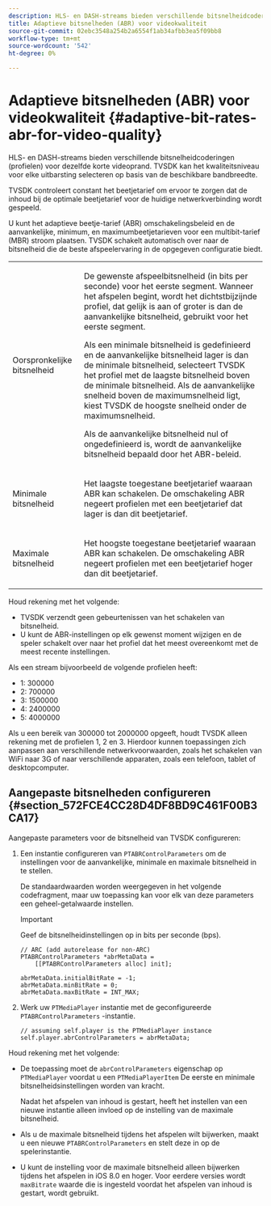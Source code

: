 ```yaml
---
description: HLS- en DASH-streams bieden verschillende bitsnelheidcoderingen (profielen) voor dezelfde korte videoprand. TVSDK kan het kwaliteitsniveau voor elke uitbarsting selecteren op basis van de beschikbare bandbreedte.
title: Adaptieve bitsnelheden (ABR) voor videokwaliteit
source-git-commit: 02ebc3548a254b2a6554f1ab34afbb3ea5f09bb8
workflow-type: tm+mt
source-wordcount: '542'
ht-degree: 0%

---
```


# Adaptieve bitsnelheden (ABR) voor videokwaliteit {#adaptive-bit-rates-abr-for-video-quality}

HLS- en DASH-streams bieden verschillende bitsnelheidcoderingen (profielen) voor dezelfde korte videoprand. TVSDK kan het kwaliteitsniveau voor elke uitbarsting selecteren op basis van de beschikbare bandbreedte.

TVSDK controleert constant het beetjetarief om ervoor te zorgen dat de inhoud bij de optimale beetjetarief voor de huidige netwerkverbinding wordt gespeeld.

U kunt het adaptieve beetje-tarief (ABR) omschakelingsbeleid en de aanvankelijke, minimum, en maximumbeetjetarieven voor een multibit-tarief (MBR) stroom plaatsen. TVSDK schakelt automatisch over naar de bitsnelheid die de beste afspeelervaring in de opgegeven configuratie biedt.

<table id="table_AF838E082235406AA359BF1C1A77F85F"> 
 <tbody> 
  <tr> 
   <td colname="col01"> Oorspronkelijke bitsnelheid </td> 
   <td colname="col2"> <p>De gewenste afspeelbitsnelheid (in bits per seconde) voor het eerste segment. Wanneer het afspelen begint, wordt het dichtstbijzijnde profiel, dat gelijk is aan of groter is dan de aanvankelijke bitsnelheid, gebruikt voor het eerste segment. </p> <p> Als een minimale bitsnelheid is gedefinieerd en de aanvankelijke bitsnelheid lager is dan de minimale bitsnelheid, selecteert TVSDK het profiel met de laagste bitsnelheid boven de minimale bitsnelheid. Als de aanvankelijke snelheid boven de maximumsnelheid ligt, kiest TVSDK de hoogste snelheid onder de maximumsnelheid. </p> <p>Als de aanvankelijke bitsnelheid nul of ongedefinieerd is, wordt de aanvankelijke bitsnelheid bepaald door het ABR-beleid. </p> </td> 
  </tr> 
  <tr> 
   <td colname="col01"> Minimale bitsnelheid </td> 
   <td colname="col2"> <p>Het laagste toegestane beetjetarief waaraan ABR kan schakelen. De omschakeling ABR negeert profielen met een beetjetarief dat lager is dan dit beetjetarief. </p> </td> 
  </tr> 
  <tr> 
   <td colname="col01"> Maximale bitsnelheid </td> 
   <td colname="col2"> <p>Het hoogste toegestane beetjetarief waaraan ABR kan schakelen. De omschakeling ABR negeert profielen met een beetjetarief hoger dan dit beetjetarief. </p> </td> 
  </tr> 
 </tbody> 
</table>

Houd rekening met het volgende:

* TVSDK verzendt geen gebeurtenissen van het schakelen van bitsnelheid.
* U kunt de ABR-instellingen op elk gewenst moment wijzigen en de speler schakelt over naar het profiel dat het meest overeenkomt met de meest recente instellingen.

Als een stream bijvoorbeeld de volgende profielen heeft:

* 1: 300000
* 2: 700000
* 3: 1500000
* 4: 2400000
* 5: 4000000

Als u een bereik van 300000 tot 2000000 opgeeft, houdt TVSDK alleen rekening met de profielen 1, 2 en 3. Hierdoor kunnen toepassingen zich aanpassen aan verschillende netwerkvoorwaarden, zoals het schakelen van WiFi naar 3G of naar verschillende apparaten, zoals een telefoon, tablet of desktopcomputer.

## Aangepaste bitsnelheden configureren {#section_572FCE4CC28D4DF8BD9C461F00B3CA17}

Aangepaste parameters voor de bitsnelheid van TVSDK configureren:

1. Een instantie configureren van `PTABRControlParameters` om de instellingen voor de aanvankelijke, minimale en maximale bitsnelheid in te stellen.

   De standaardwaarden worden weergegeven in het volgende codefragment, maar uw toepassing kan voor elk van deze parameters een geheel-getalwaarde instellen.

   >[!IMPORTANT]
   >
   >Geef de bitsnelheidinstellingen op in bits per seconde (bps).

   ```
   // ARC (add autorelease for non-ARC) 
   PTABRControlParameters *abrMetaData =  
       [[PTABRControlParameters alloc] init];  
   
   abrMetaData.initialBitRate = -1; 
   abrMetaData.minBitRate = 0; 
   abrMetaData.maxBitRate = INT_MAX;
   ```

1. Werk uw `PTMediaPlayer` instantie met de geconfigureerde `PTABRControlParameters` -instantie.

   ```
   // assuming self.player is the PTMediaPlayer instance 
   self.player.abrControlParameters = abrMetaData;
   ```

Houd rekening met het volgende:

* De toepassing moet de `abrControlParameters` eigenschap op `PTMediaPlayer` voordat u een `PTMediaPlayerItem` De eerste en minimale bitsnelheidsinstellingen worden van kracht.

  Nadat het afspelen van inhoud is gestart, heeft het instellen van een nieuwe instantie alleen invloed op de instelling van de maximale bitsnelheid.

* Als u de maximale bitsnelheid tijdens het afspelen wilt bijwerken, maakt u een nieuwe `PTABRControlParameters` en stelt deze in op de spelerinstantie.
* U kunt de instelling voor de maximale bitsnelheid alleen bijwerken tijdens het afspelen in iOS 8.0 en hoger. Voor eerdere versies wordt `maxBitrate` waarde die is ingesteld voordat het afspelen van inhoud is gestart, wordt gebruikt.
